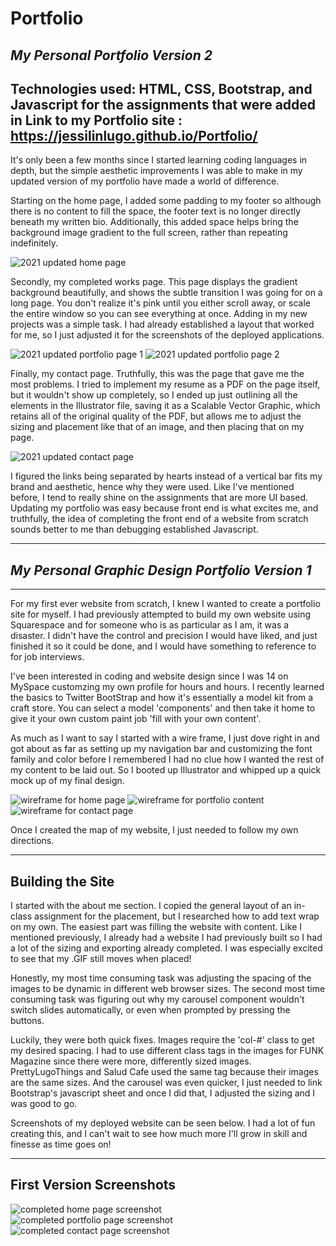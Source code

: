 # Portfolio
## *My Personal Portfolio Version 2*
**Technologies used: HTML, CSS, Bootstrap, and Javascript for the assignments that were added in**
Link to my Portfolio site : https://jessilinlugo.github.io/Portfolio/
------------

It's only been a few months since I started learning coding languages in depth, but the simple aesthetic improvements I was able to make in my updated version of my portfolio have made a world of difference. 

Starting on the home page, I added some padding to my footer so although there is no content to fill the space, the footer text is no longer directly beneath my written bio. Additionally, this added space helps bring the background image gradient to the full screen, rather than repeating indefinitely. 

<img src="/screenshots/portfolio_2021_home.png" alt="2021 updated home page"/>

Secondly, my completed works page. This page displays the gradient background beautifully, and shows the subtle transition I was going for on a long page. You don't realize it's pink until you either scroll away, or scale the entire window so you can see everything at once. Adding in my new projects was a simple task. I had already established a layout that worked for me, so I just adjusted it for the screenshots of the deployed applications. 

<img src="/screenshots/portfolio_2021_works_1.png" alt="2021 updated portfolio page 1"/>
<img src="/screenshots/portfolio_2021_works_2.png" alt="2021 updated portfolio page 2"/>

Finally, my contact page. Truthfully, this was the page that gave me the most problems. I tried to implement my resume as a PDF on the page itself, but it wouldn't show up completely, so I ended up just outlining all the elements in the Illustrator file, saving it as a Scalable Vector Graphic, which retains all of the original quality of the PDF, but allows me to adjust the sizing and placement like that of an image, and then placing that on my page. 

<img src="/screenshots/portfolio_2021_contact" alt="2021 updated contact page"/>


I figured the links being separated by hearts instead of a vertical bar fits my brand and aesthetic, hence why they were used. Like I've mentioned before, I tend to really shine on the assignments that are more UI based. Updating my portfolio was easy because front end is what excites me, and truthfully, the idea of completing the front end of a website from scratch sounds better to me than debugging established Javascript. 

------------

## *My Personal Graphic Design Portfolio Version 1*

------------

For my first ever website from scratch, I knew I wanted to create a portfolio site for myself. I had previously attempted to build my own website using Squarespace and for someone who is as particular as I am, it was a disaster. I didn't have the control and precision I would have liked, and just finished it so it could be done, and I would have something to reference to for job interviews. 

I've been interested in coding and website design since I was 14 on MySpace customzing my own profile for hours and hours. I recently learned the basics to Twitter BootStrap and how it's essentially a model kit from a craft store. You can select a model 'components' and then take it home to give it your own custom paint job 'fill with your own content'.

As much as I want to say I started with a wire frame, I just dove right in and got about as far as setting up my navigation bar and customizing the font family and color before I remembered I had no clue how I wanted the rest of my content to be laid out. So I booted up Illustrator and whipped up a quick mock up of my final design. 

<img src="/wireframe/website-wireframe-01.jpg" alt="wireframe for home page"/>
<img src="/wireframe/website-wireframe-02.jpg" alt="wireframe for portfolio content" />
<img src="/wireframe/website-wireframe-03.jpg" alt="wireframe for contact page"/>

Once I created the map of my website, I just needed to follow my own directions.

-----------
## Building the Site

I started with the about me section. I copied the general layout of an in-class assignment for the placement, but I researched how to add text wrap on my own. 
The easiest part was filling the website with content. Like I mentioned previously, I already had a website I had previously built so I had a lot of the sizing and exporting already completed. I was especially excited to see that my .GIF still moves when placed!

Honestly, my most time consuming task was adjusting the spacing of the images to be dynamic in different web browser sizes. The second most time consuming task was figuring out why my carousel component wouldn't switch slides automatically, or even when prompted by pressing the buttons. 

Luckily, they were both quick fixes. Images require the 'col-#' class to get my desired spacing. I had to use different class tags in the images for FUNK Magazine since there were more, differently sized images. PrettyLugoThings and Salud Cafe used the same tag because their images are the same sizes. And the carousel was even quicker, I just needed to link Bootstrap's javascript sheet and once I did that, I adjusted the sizing and I was good to go. 

Screenshots of my deployed website can be seen below. I had a lot of fun creating this, and I can't wait to see how much more I'll grow in skill and finesse as time goes on!

-----------

## First Version Screenshots

<img src="/screenshots/home-final.png" alt="completed home page screenshot"/>
<img src="/screenshots/portfolio-final.png" alt="completed portfolio page screenshot"/>
<img src="/screenshots/contact-final.png" alt="completed contact page screenshot"/>


